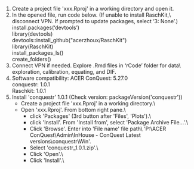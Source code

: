 1.	Create a project file 'xxx.Rproj' in a working directory and open it.
2.	In the opened file, run code below. (If unable to install RaschKit,\ 
    disconnect VPN. If prompted to update packages, select ‘3: None’.)\
    install.packages(‘devtools’)\
    library(devtools)\
    devtools::install_github("acerzhoux/RaschKit")\
    library(RaschKit)\
    install_packages_ls()\
    create_folders()
3.	Connect VPN if needed. Explore .Rmd files in ‘rCode’ folder for data\ 
    exploration, calibration, equating, and DIF.
4.  Software compatibility:
    ACER ConQuest: 5.27.0\
    conquestr: 1.0.1\
    Raschkit: 1.0.1
5.  Install 'conquestr' 1.0.1 (Check version: packageVersion('conquestr'))
    - Create a project file 'xxx.Rproj' in a working directory.\
    - Open 'xxx.Rproj'. From bottom right pane.\    
        - click 'Packages' (3rd button after 'Files', 'Plots').\
        - click 'Install'. From 'Install from', select 'Package Archive File...'.\
        - Click 'Browse'. Enter into 'File name' file path\ 
          'P:\ACER ConQuest\Admin\InHouse - ConQuest Latest versions\conquestr\Win'.
        - Select 'conquestr_1.0.1.zip'.\ 
        - Click 'Open'.\ 
        - Click 'Install'.\
